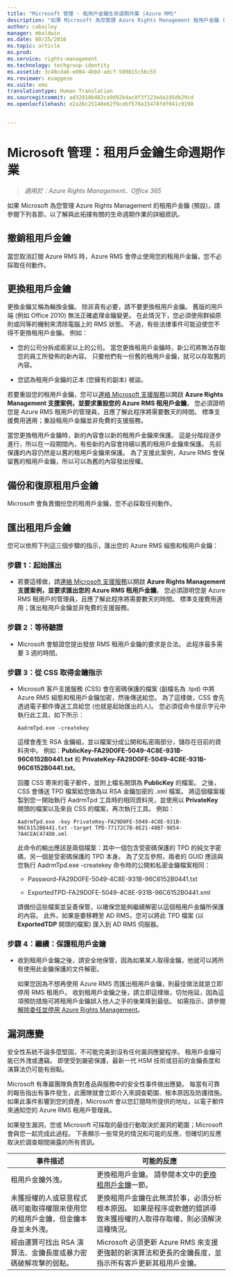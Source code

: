 ```yaml
---
title: "Microsoft 管理 - 租用戶金鑰生命週期作業 |Azure RMS"
description: "如果 Microsoft 為您管理 Azure Rights Management 租用戶金鑰 (預設) 的相關生命週期作業詳細資訊。"
author: cabailey
manager: mbaldwin
ms.date: 08/25/2016
ms.topic: article
ms.prod: 
ms.service: rights-management
ms.technology: techgroup-identity
ms.assetid: 3c48cda6-e004-4bbd-adcf-589815c56c55
ms.reviewer: esaggese
ms.suite: ems
translationtype: Human Translation
ms.sourcegitcommit: ad32910b482ca9d92b4ac8f3f123eda195db29cd
ms.openlocfilehash: e2a26c25148e62f9cebf570a15478fdf041c9198


---
```



# Microsoft 管理：租用戶金鑰生命週期作業

>*適用於︰Azure Rights Management、Office 365*

如果 Microsoft 為您管理 Azure Rights Management 的租用戶金鑰 (預設)，請參閱下列各節，以了解與此拓撲有關的生命週期作業的詳細資訊。

## 撤銷租用戶金鑰
當您取消訂閱 Azure RMS 時，Azure RMS 會停止使用您的租用戶金鑰，您不必採取任何動作。

## 更換租用戶金鑰
更換金鑰又稱為輪換金鑰。 除非真有必要，請不要更換租用戶金鑰。 舊版的用戶端 (例如 Office 2010) 無法正確處理金鑰變更。 在此情況下，您必須使用群組原則或同等的機制來清除電腦上的 RMS 狀態。 不過，有些法律事件可能迫使您不得不更換租用戶金鑰。 例如：

-   您的公司分拆成兩家以上的公司。 當您更換租用戶金鑰時，新公司將無法存取您的員工所發佈的新內容。 只要他們有一份舊的租用戶金鑰，就可以存取舊的內容。

-   您認為租用戶金鑰的正本 (您擁有的副本) 被盜。

若要重設您的租用戶金鑰，您可以[連絡 Microsoft 支援服務](../get-started/information-support.md#to-contact-microsoft-support)以開啟 **Azure Rights Management 支援案例，並要求重設您的 Azure RMS 租用戶金鑰**。 您必須證明您是 Azure RMS 租用戶的管理員，且應了解此程序將需要數天的時間。 標準支援費用適用；重設租用戶金鑰並非免費的支援服務。

當您更換租用戶金鑰時，新的內容會以新的租用戶金鑰來保護。 這是分階段逐步進行，所以在一段期間內，有些新的內容會持續以舊的租用戶金鑰來保護。 先前保護的內容仍然是以舊的租用戶金鑰來保護。 為了支援此案例，Azure RMS 會保留舊的租用戶金鑰，所以可以為舊的內容發出授權。

## 備份和復原租用戶金鑰
Microsoft 會負責備份您的租用戶金鑰，您不必採取任何動作。

## 匯出租用戶金鑰
您可以依照下列這三個步驟的指示，匯出您的 Azure RMS 組態和租用戶金鑰：

### 步驟 1：起始匯出

-   若要這樣做，請[連絡 Microsoft 支援服務](../get-started/information-support.md#to-contact-microsoft-support)以開啟 **Azure Rights Management 支援案例，並要求匯出您的 Azure RMS 租用戶金鑰**。 您必須證明您是 Azure RMS 租用戶的管理員，且應了解此程序將需要數天的時間。 標準支援費用適用；匯出租用戶金鑰並非免費的支援服務。

### 步驟 2：等待驗證

-   Microsoft 會驗證您提出發放 RMS 租用戶金鑰的要求是合法。 此程序最多需要 3 週的時間。

### 步驟 3：從 CSS 取得金鑰指示

-   Microsoft 客戶支援服務 (CSS) 會在密碼保護的檔案 (副檔名為 .tpd) 中將 Azure RMS 組態和租用戶金鑰加密，然後傳送給您。 為了這樣做，CSS 會先透過電子郵件傳送工具給您 (也就是起始匯出的人)。 您必須從命令提示字元中執行此工具，如下所示：

    ```
    AadrmTpd.exe -createkey
    ```
    這樣會產生 RSA 金鑰組，並以檔案分成公開和私密兩部分，儲存在目前的資料夾中。 例如︰**PublicKey-FA29D0FE-5049-4C8E-931B-96C6152B0441.txt** 和 **PrivateKey-FA29D0FE-5049-4C8E-931B-96C6152B0441.txt**。

    回覆 CSS 寄來的電子郵件，並附上檔名開頭為 **PublicKey** 的檔案。 之後，CSS 會傳送 TPD 檔案給您做為以 RSA 金鑰加密的 .xml 檔案。 將這個檔案複製到您一開始執行 AadrmTpd 工具時的相同資料夾，並使用以 **PrivateKey** 開頭的檔案以及來自 CSS 的檔案，再次執行工具。 例如：

    ```
    AadrmTpd.exe -key PrivateKey-FA29D0FE-5049-4C8E-931B-96C6152B0441.txt -target TPD-77172C7B-8E21-48B7-9854-7A4CEAC474D0.xml
    ```
    此命令的輸出應該是兩個檔案：其中一個包含受密碼保護的 TPD 的純文字密碼，另一個是受密碼保護的 TPD 本身。 為了交互參照，兩者的 GUID 應該與您執行 AadrmTpd.exe -createkey 命令時的公開和私密金鑰檔案相同：

    -   Password-FA29D0FE-5049-4C8E-931B-96C6152B0441.txt

    -   ExportedTPD-FA29D0FE-5049-4C8E-931B-96C6152B0441.xml

    請備份這些檔案並妥善保管，以確保您能夠繼續解密以這個租用戶金鑰所保護的內容。 此外，如果是要移轉至 AD RMS，您可以將此 TPD 檔案 (以 **ExportedTDP** 開頭的檔案) 匯入到 AD RMS 伺服器。

### 步驟 4：繼續：保護租用戶金鑰

-   收到租用戶金鑰之後，請安全地保管，因為如果某人取得金鑰，他就可以將所有使用此金鑰保護的文件解密。

    如果您因為不想再使用 Azure RMS 而匯出租用戶金鑰，則最佳做法就是立即停用 RMS 租用戶。 收到租用戶金鑰之後，請立即這樣做，切勿拖延，因為這項預防措施可將租用戶金鑰誤入他人之手的後果降到最低。 如需指示，請參閱[解除委任並停用 Azure Rights Management](decommission-deactivate.md)。

## 漏洞應變
安全性系統不論多麼堅固，不可能完美到沒有任何漏洞應變程序。 租用戶金鑰可能已外洩或遭竊。 即使受到嚴密保護，最新一代 HSM 技術或目前的金鑰長度和演算法仍可能有弱點。

Microsoft 有專屬團隊負責對產品與服務中的安全性事件做出應變。 每當有可靠的報告指出有事件發生，此團隊就會立即介入來調查範圍、根本原因及防護措施。 如果此事件影響到您的資產，Microsoft 會以您訂閱時所提供的地址，以電子郵件來通知您的 Azure RMS 租用戶管理員。

如果發生漏洞，您或 Microsoft 可採取的最佳行動取決於漏洞的範圍；Microsoft 會與您一起完成此過程。 下表顯示一些常見的情況和可能的反應，但確切的反應取決於調查期間揭露的所有資訊。

|事件描述|可能的反應|
|------------------------|-------------------|
|租用戶金鑰外洩。|更換租用戶金鑰。 請參閱本文中的[更換租用戶金鑰](operations-microsoft-managed-tenant-key.md#re-key-your-tenant-key)一節。|
|未獲授權的人或惡意程式碼可能取得權限來使用您的租用戶金鑰，但金鑰本身並未外洩。|更換租用戶金鑰在此無濟於事，必須分析根本原因。 如果是程序或軟體的錯誤導致未獲授權的人取得存取權，則必須解決這種情況。|
|經由運算可找出 RSA 演算法、金鑰長度或暴力密碼破解攻擊的弱點。|Microsoft 必須更新 Azure RMS 來支援更強韌的新演算法和更長的金鑰長度，並指示所有客戶更新其租用戶金鑰。|





<!--HONumber=Aug16_HO4-->


